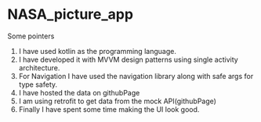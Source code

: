# NASA_picture_app

Some pointers 
1) I have used kotlin as the programming language.
2) I have developed it with MVVM design patterns using single activity architecture.
3) For Navigation I have used the navigation library along with safe args for type safety.
4) I have hosted the data on githubPage
5) I am using retrofit to get data from the mock API(githubPage)
6) Finally I have spent some time making the UI look good.

